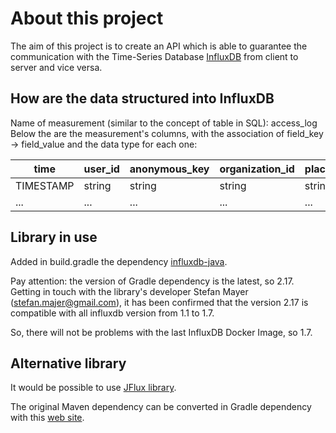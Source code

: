 # About this project

The aim of this project is to create an API which is able to guarantee the communication with the Time-Series Database [InfluxDB](https://docs.influxdata.com/influxdb/v1.7/introduction/getting-started/) from client to server and vice versa.

## How are the data structured into InfluxDB

Name of measurement (similar to the concept of table in SQL): access_log
Below the are the measurement's columns, with the association of field_key -> field_value and the data type for each one:

| time      | user_id | anonymous_key | organization_id | place_id | inside  |
| --------- | ------- | ------------- | --------------- | -------- | ------- |
| TIMESTAMP | string  | string        | string          | string   | Boolean |
| ...       | ...     | ...           | ...             | ...      | ...     |

## Library in use

Added in build.gradle the dependency [influxdb-java](https://github.com/influxdata/influxdb-java).

Pay attention: the version of Gradle dependency is the latest, so 2.17. Getting in touch with the library's developer Stefan Mayer (stefan.majer@gmail.com), it has been confirmed that the version 2.17 is compatible with all influxdb version from 1.1 to 1.7.

So, there will not be problems with the last InfluxDB Docker Image, so 1.7.


## Alternative library

It would be possible to use [JFlux library](https://github.com/nickRm/jflux).

The original Maven dependency can be converted in Gradle dependency with this [web site](https://sagioto.github.io/maven2gradle/).
